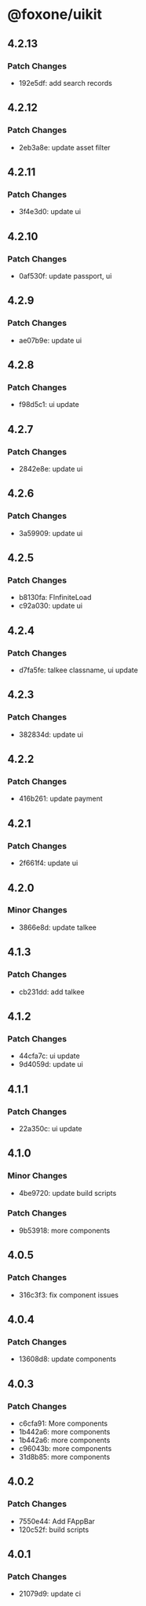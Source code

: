 # @foxone/uikit

## 4.2.13

### Patch Changes

- 192e5df: add search records

## 4.2.12

### Patch Changes

- 2eb3a8e: update asset filter

## 4.2.11

### Patch Changes

- 3f4e3d0: update ui

## 4.2.10

### Patch Changes

- 0af530f: update passport, ui

## 4.2.9

### Patch Changes

- ae07b9e: update ui

## 4.2.8

### Patch Changes

- f98d5c1: ui update

## 4.2.7

### Patch Changes

- 2842e8e: update ui

## 4.2.6

### Patch Changes

- 3a59909: update ui

## 4.2.5

### Patch Changes

- b8130fa: FInfiniteLoad
- c92a030: update ui

## 4.2.4

### Patch Changes

- d7fa5fe: talkee classname, ui update

## 4.2.3

### Patch Changes

- 382834d: update ui

## 4.2.2

### Patch Changes

- 416b261: update payment

## 4.2.1

### Patch Changes

- 2f661f4: update ui

## 4.2.0

### Minor Changes

- 3866e8d: update talkee

## 4.1.3

### Patch Changes

- cb231dd: add talkee

## 4.1.2

### Patch Changes

- 44cfa7c: ui update
- 9d4059d: update ui

## 4.1.1

### Patch Changes

- 22a350c: ui update

## 4.1.0

### Minor Changes

- 4be9720: update build scripts

### Patch Changes

- 9b53918: more components

## 4.0.5

### Patch Changes

- 316c3f3: fix component issues

## 4.0.4

### Patch Changes

- 13608d8: update components

## 4.0.3

### Patch Changes

- c6cfa91: More components
- 1b442a6: more components
- 1b442a6: more components
- c96043b: more components
- 31d8b85: more components

## 4.0.2

### Patch Changes

- 7550e44: Add FAppBar
- 120c52f: build scripts

## 4.0.1

### Patch Changes

- 21079d9: update ci

